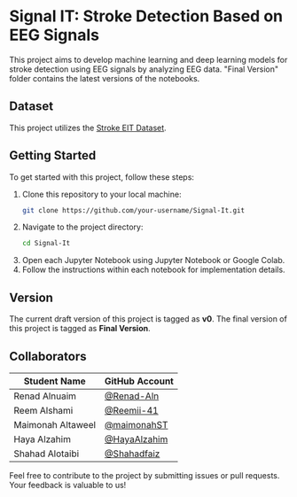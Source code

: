 # Signal IT: Stroke Detection Based on EEG Signals

This project aims to develop machine learning and deep learning models for stroke detection using EEG signals by analyzing EEG data. "Final Version" folder contains the latest versions of the notebooks.

## Dataset
This project utilizes the [Stroke EIT Dataset](https://www.nature.com/articles/sdata2018112).

## Getting Started
To get started with this project, follow these steps:
1. Clone this repository to your local machine:
    ```bash
    git clone https://github.com/your-username/Signal-It.git
    ```
2. Navigate to the project directory:
    ```bash
    cd Signal-It
    ```
3. Open each Jupyter Notebook using Jupyter Notebook or Google Colab.
4. Follow the instructions within each notebook for implementation details.

## Version
The current draft version of this project is tagged as **v0**.
The final version of this project is tagged as  **Final Version**.


## Collaborators
| Student Name       | GitHub Account    |
|--------------------|-------------------|
| Renad Alnuaim      | [@Renad-Aln](https://github.com/Renad-Aln) |
| Reem Alshami       | [@Reemii-41](https://github.com/Reemii-41) |
| Maimonah Altaweel  | [@maimonahST](https://github.com/maimonahST) |
| Haya Alzahim       | [@HayaAlzahim](https://github.com/HayaAlzahim) |
| Shahad Alotaibi    | [@Shahadfaiz](https://github.com/Shahadfaiz) |

Feel free to contribute to the project by submitting issues or pull requests. Your feedback is valuable to us!
